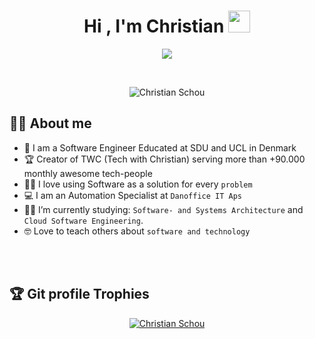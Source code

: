 <h1 align="center">Hi , I'm Christian <img src="https://media.giphy.com/media/hvRJCLFzcasrR4ia7z/giphy.gif" width="35"></h1>
<p align="center">
  <a href="https://git.io/typing-svg"><img src="https://readme-typing-svg.demolab.com?font=Fira+Code&pause=1000&center=true&width=500&lines=Software+Engineer;Making+Software+Automations;Founder+of+TWC;Teaching+about+Software+Development"></a>
</p>
<br>

<p align="center"><img src="https://github-readme-stats.vercel.app/api?username=Christian-Schou&show_icons=true&count_private=true&theme=algolia" alt="Christian Schou" /></p>


## :sassy_man:  About me
- :school: I am a Software Engineer Educated at SDU and UCL in Denmark
- :trophy: Creator of TWC (Tech with Christian) serving more than +90.000 monthly awesome tech-people
- :technologist: I love using Software as a solution for every `problem`
- :computer: I am an Automation Specialist at `Danoffice IT Aps`
- :student: I’m currently studying: `Software- and Systems Architecture` and `Cloud Software Engineering`.
- :nerd_face: Love to teach others about `software and technology`

<br>
<br>

## :trophy: Git profile Trophies

<p align="center"> <a href="https://github.com/Christian-Schou"><img src="https://github-profile-trophy.vercel.app/?username=Christian-Schou&layout=compact&theme=algolia" alt="Christian Schou" /></a> </p>
